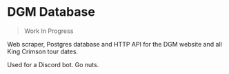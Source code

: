# DGM Database

> Work In Progress

Web scraper, Postgres database and HTTP API for the DGM website and all King Crimson tour dates.

Used for a Discord bot. Go nuts.
